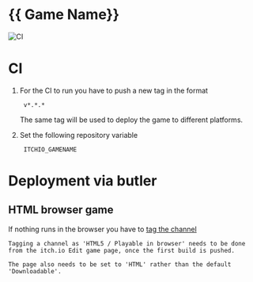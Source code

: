 # {{ Game Name}}

![CI](https://github.com/robotnik-dev/godot-template/actions/workflows/ci.yaml/badge.svg)

# CI
1. For the CI to run you have to push a new tag in the format

        v*.*.*

    The same tag will be used to deploy the game to different platforms.

2. Set the following repository variable

        ITCHIO_GAMENAME

# Deployment via butler
## HTML browser game

If nothing runs in the browser you have to [tag the channel](https://itch.io/docs/butler/pushing.html#html--playable-in-browser-games)
```
Tagging a channel as 'HTML5 / Playable in browser' needs to be done from the itch.io Edit game page, once the first build is pushed.

The page also needs to be set to 'HTML' rather than the default 'Downloadable'.
```